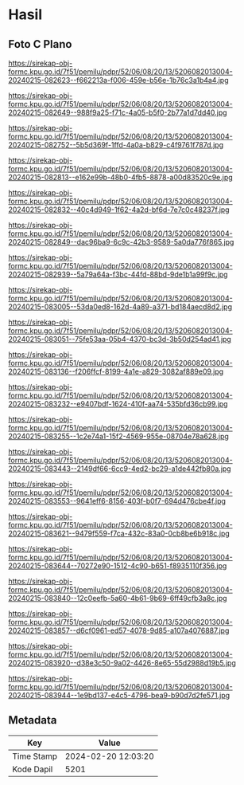 # Hasil

## Foto C Plano

https://sirekap-obj-formc.kpu.go.id/7f51/pemilu/pdpr/52/06/08/20/13/5206082013004-20240215-082623--f662213a-f006-459e-b56e-1b76c3a1b4a4.jpg

https://sirekap-obj-formc.kpu.go.id/7f51/pemilu/pdpr/52/06/08/20/13/5206082013004-20240215-082649--988f9a25-f71c-4a05-b5f0-2b77a1d7dd40.jpg

https://sirekap-obj-formc.kpu.go.id/7f51/pemilu/pdpr/52/06/08/20/13/5206082013004-20240215-082752--5b5d369f-1ffd-4a0a-b829-c4f9761f787d.jpg

https://sirekap-obj-formc.kpu.go.id/7f51/pemilu/pdpr/52/06/08/20/13/5206082013004-20240215-082813--e162e99b-48b0-4fb5-8878-a00d83520c9e.jpg

https://sirekap-obj-formc.kpu.go.id/7f51/pemilu/pdpr/52/06/08/20/13/5206082013004-20240215-082832--40c4d949-1f62-4a2d-bf6d-7e7c0c48237f.jpg

https://sirekap-obj-formc.kpu.go.id/7f51/pemilu/pdpr/52/06/08/20/13/5206082013004-20240215-082849--dac96ba9-6c9c-42b3-9589-5a0da776f865.jpg

https://sirekap-obj-formc.kpu.go.id/7f51/pemilu/pdpr/52/06/08/20/13/5206082013004-20240215-082939--5a79a64a-f3bc-44fd-88bd-9de1b1a99f9c.jpg

https://sirekap-obj-formc.kpu.go.id/7f51/pemilu/pdpr/52/06/08/20/13/5206082013004-20240215-083005--53da0ed8-162d-4a89-a371-bd184aecd8d2.jpg

https://sirekap-obj-formc.kpu.go.id/7f51/pemilu/pdpr/52/06/08/20/13/5206082013004-20240215-083051--75fe53aa-05b4-4370-bc3d-3b50d254ad41.jpg

https://sirekap-obj-formc.kpu.go.id/7f51/pemilu/pdpr/52/06/08/20/13/5206082013004-20240215-083136--f206ffcf-8199-4a1e-a829-3082af889e09.jpg

https://sirekap-obj-formc.kpu.go.id/7f51/pemilu/pdpr/52/06/08/20/13/5206082013004-20240215-083232--e9407bdf-1624-410f-aa74-535bfd36cb99.jpg

https://sirekap-obj-formc.kpu.go.id/7f51/pemilu/pdpr/52/06/08/20/13/5206082013004-20240215-083255--1c2e74a1-15f2-4569-955e-08704e78a628.jpg

https://sirekap-obj-formc.kpu.go.id/7f51/pemilu/pdpr/52/06/08/20/13/5206082013004-20240215-083443--2149df66-6cc9-4ed2-bc29-a1de442fb80a.jpg

https://sirekap-obj-formc.kpu.go.id/7f51/pemilu/pdpr/52/06/08/20/13/5206082013004-20240215-083553--9641eff6-8156-403f-b0f7-694d476cbe4f.jpg

https://sirekap-obj-formc.kpu.go.id/7f51/pemilu/pdpr/52/06/08/20/13/5206082013004-20240215-083621--9479f559-f7ca-432c-83a0-0cb8be6b918c.jpg

https://sirekap-obj-formc.kpu.go.id/7f51/pemilu/pdpr/52/06/08/20/13/5206082013004-20240215-083644--70272e90-1512-4c90-b651-f8935110f356.jpg

https://sirekap-obj-formc.kpu.go.id/7f51/pemilu/pdpr/52/06/08/20/13/5206082013004-20240215-083840--12c0eefb-5a60-4b61-9b69-6ff49cfb3a8c.jpg

https://sirekap-obj-formc.kpu.go.id/7f51/pemilu/pdpr/52/06/08/20/13/5206082013004-20240215-083857--d6cf0961-ed57-4078-9d85-a107a4076887.jpg

https://sirekap-obj-formc.kpu.go.id/7f51/pemilu/pdpr/52/06/08/20/13/5206082013004-20240215-083920--d38e3c50-9a02-4426-8e65-55d2988d19b5.jpg

https://sirekap-obj-formc.kpu.go.id/7f51/pemilu/pdpr/52/06/08/20/13/5206082013004-20240215-083944--1e9bd137-e4c5-4796-bea9-b90d7d2fe571.jpg


## Metadata

| Key        | Value               |
| ---------- | ------------------- |
| Time Stamp | 2024-02-20 12:03:20 |
| Kode Dapil | 5201                |



